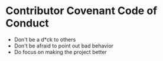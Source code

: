 # Contributor Covenant Code of Conduct

- Don't be a d*ck to others
- Don't be afraid to point out bad behavior
- Do focus on making the project better

